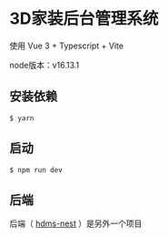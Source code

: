 # 3D家装后台管理系统

使用 Vue 3 + Typescript + Vite

node版本：v16.13.1

## 安装依赖

```shell
$ yarn 
```

## 启动

```shell
$ npm run dev
```

## 后端

后端（
[hdms-nest](https://github.com/283397898/hdms-nest)
）是另外一个项目
